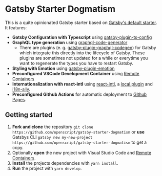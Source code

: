 # Gatsby Starter Dogmatism

This is a quite opinionated Gatsby starter based on [Gatsby's default starter](https://github.com/gatsbyjs/gatsby-starter-default). It features:

 - **Gatsby Configuration with Typescript** using [gatsby-plugin-ts-config](https://github.com/Js-Brecht/gatsby-plugin-ts-config)
 - **GraphQL type generation** using [graphql-code-generator](https://github.com/dotansimha/graphql-code-generator)
   - There are plugins (e. g. [gatsby-plugin-graphql-codegen](https://www.gatsbyjs.com/plugins/gatsby-plugin-graphql-codegen/)) for Gatsby which integrate this directly into the lifecycle of Gatsby. These plugins are sometimes not updated for a while or everytime you want to regenerate the types you have to restart Gatsby.
 - **Styling with Emotion** using [gatsby-plugin-emotion](https://www.gatsbyjs.com/plugins/gatsby-plugin-emotion/)
 - **Preconfigured VSCode Development Container** using [Remote Containers](https://marketplace.visualstudio.com/items?itemName=ms-vscode-remote.remote-containers)
 - **Internationalization with react-intl** using [react-intl](https://formatjs.io/docs/react-intl/), a [local plugin](./plugins/gatsby-plugin-i18n-l10n) and [i18n-ally](https://github.com/lokalise/i18n-ally).
 - **Preconfigured Github Actions** for automatic deployment to [Github Pages](https://pages.github.com/).

## Getting started
1. **Fork and clone** the repository `git clone https://github.com/openscript/gatsby-starter-dogmatism` or **use** Gatsbys CLI `gatsby new my-new-project https://github.com/openscript/gatsby-starter-dogmatism` to get a copy.
1. Optionally **open** the new project with Visual Studio Code and [Remote Containers](https://marketplace.visualstudio.com/items?itemName=ms-vscode-remote.remote-containers).
1. **Install** the projects dependencies with `yarn install`.
1. **Run** the project with `yarn develop`.